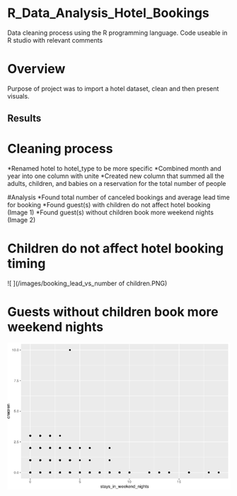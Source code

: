 # R_Data_Analysis_Hotel_Bookings
Data cleaning process using the R programming language. Code useable in R studio with relevant comments

# Overview

Purpose of project was to import a hotel dataset, clean and then present visuals.

## Results

# Cleaning process 
*Renamed hotel to hotel_type to be more specific
*Combined month and year into one column with unite
*Created new column that summed all the adults, children, and babies on a reservation for the total number of people

#Analysis
*Found total number of canceled bookings and average lead time for booking
*Found guest(s) with children do not affect hotel booking (Image 1)
*Found guest(s) without children book more weekend nights (Image 2)

# Children do not affect hotel booking timing

![ ](/images/booking_lead_vs_number of children.PNG)

# Guests without children book more weekend nights

![ ](/images/weekend_booking_vs_number_of_children.PNG)

